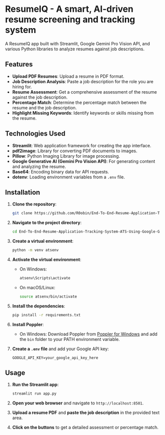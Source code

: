 # ResumeIQ - A smart, AI-driven resume screening and tracking system

A ResumeIQ app built with Streamlit, Google Gemini Pro Vision API, and various Python libraries to analyze resumes against job descriptions.

## Features

- **Upload PDF Resumes**: Upload a resume in PDF format.
- **Job Description Analysis**: Paste a job description for the role you are hiring for.
- **Resume Assessment**: Get a comprehensive assessment of the resume against the job description.
- **Percentage Match**: Determine the percentage match between the resume and the job description.
- **Highlight Missing Keywords**: Identify keywords or skills missing from the resume.

## Technologies Used

- **Streamlit**: Web application framework for creating the app interface.
- **pdf2image**: Library for converting PDF documents to images.
- **Pillow**: Python Imaging Library for image processing.
- **Google Generative AI (Gemini Pro Vision API)**: For generating content and analyzing the resume.
- **Base64**: Encoding binary data for API requests.
- **dotenv**: Loading environment variables from a `.env` file.

## Installation

1. **Clone the repository**:
    ```sh
    git clone https://github.com/R0obin/End-To-End-Resume-Application-Tracking-System-ATS-Using-Google-Gemini-Pro-Vision-LIM-Model.git
    ```

2. **Navigate to the project directory**:
    ```sh
    cd End-To-End-Resume-Application-Tracking-System-ATS-Using-Google-Gemini-Pro-Vision-LIM-Model
    ```

3. **Create a virtual environment**:
    ```sh
    python -m venv atsenv
    ```

4. **Activate the virtual environment**:
    - On Windows:
        ```sh
        atsenv\Scripts\activate
        ```
    - On macOS/Linux:
        ```sh
        source atsenv/bin/activate
        ```

5. **Install the dependencies**:
    ```sh
    pip install -r requirements.txt
    ```

6. **Install Poppler**:
    - On Windows: Download Poppler from [Poppler for Windows](http://blog.alivate.com.au/poppler-windows/) and add the `bin` folder to your PATH environment variable.

7. **Create a `.env` file** and add your Google API key:
    ```
    GOOGLE_API_KEY=your_google_api_key_here
    ```

## Usage

1. **Run the Streamlit app**:
    ```sh
    streamlit run app.py
    ```

2. **Open your web browser** and navigate to `http://localhost:8501`.

3. **Upload a resume PDF** and **paste the job description** in the provided text area.

4. **Click on the buttons** to get a detailed assessment or percentage match.
